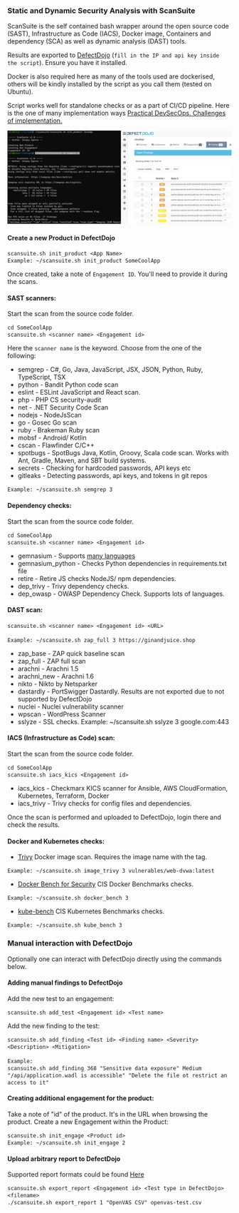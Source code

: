 
### Static and Dynamic Security Analysis with ScanSuite 

ScanSuite is the self contained bash wrapper around the open source code (SAST), Infrastructure as Code (IACS), Docker image, Containers and dependency (SCA) as well as dynamic analysis (DAST) tools.

Results are exported to [DefectDojo](https://github.com/DefectDojo/django-DefectDojo) (`fill in the IP and api key inside the script`). Ensure you have it installed. 

Docker is also required here as many of the tools used are dockerised, others will be kindly installed by the script as you call them (tested on Ubuntu).

Script works well for standalone checks or as a part of CI/CD pipeline. Here is the one of many implementation ways [Practical DevSecOps. Challenges of implementation.](https://github.com/cepxeo/presentations/blob/master/Practical_DevSecOps.pdf)

![](img/scansuite.png)

#### Create a new Product in DefectDojo

```
scansuite.sh init_product <App Name>
Example: ~/scansuite.sh init_product SomeCoolApp
```

Once created, take a note of `Engagement ID`. You'll need to provide it during the scans.

#### SAST scanners:

Start the scan from the source code folder.

```
cd SomeCoolApp
scansuite.sh <scanner name> <Engagement id> 
```
Here the `scanner name` is the keyword. Choose from the one of the following:

* semgrep     - C#, Go, Java, JavaScript, JSX, JSON, Python, Ruby, TypeScript, TSX
* python      - Bandit Python code scan
* eslint      - ESLint JavaScript and React scan.
* php         - PHP CS security-audit
* net         - .NET Security Code Scan
* nodejs      - NodeJsScan
* go          - Gosec Go scan
* ruby        - Brakeman Ruby scan
* mobsf       - Android/ Kotlin
* cscan       - Flawfinder C/C++
* spotbugs    - SpotBugs Java, Kotlin, Groovy, Scala code scan. Works with Ant, Gradle, Maven, and SBT build systems.
* secrets     - Checking for hardcoded passwords, API keys etc
* gitleaks    - Detecting passwords, api keys, and tokens in git repos

```
Example: ~/scansuite.sh semgrep 3
```

#### Dependency checks:

Start the scan from the source code folder.

```
cd SomeCoolApp
scansuite.sh <scanner name> <Engagement id> 
```

* gemnasium   - Supports [many languages](https://docs.gitlab.com/ee/user/application_security/dependency_scanning/)
* gemnasium_python - Checks Python dependencies in requirements.txt file
* retire      - Retire JS checks NodeJS/ npm dependencies.
* dep_trivy   - Trivy dependency checks.
* dep_owasp   - OWASP Dependency Check. Supports lots of languages.

#### DAST scan:

```
scansuite.sh <scanner name> <Engagement id> <URL>

Example: ~/scansuite.sh zap_full 3 https://ginandjuice.shop
```

* zap_base     - ZAP quick baseline scan
* zap_full     - ZAP full scan
* arachni      - Arachni 1.5
* arachni_new  - Arachni 1.6
* nikto        - Nikto by Netsparker
* dastardly    - PortSwigger Dastardly. Results are not exported due to not supported by DefectDojo
* nuclei       - Nuclei vulnerability scanner
* wpscan       - WordPress Scanner
* sslyze       - SSL checks. Example: ~/scansuite.sh sslyze 3 google.com:443

#### IACS (Infrastructure as Code) scan:

Start the scan from the source code folder.

```
cd SomeCoolApp
scansuite.sh iacs_kics <Engagement id> 
```

* iacs_kics - Checkmarx KICS scanner for Ansible, AWS CloudFormation, Kubernetes, Terraform, Docker
* iacs_trivy - Trivy checks for config files and dependencies.

Once the scan is performed and uploaded to DefectDojo, login there and check the results.

#### Docker and Kubernetes checks:

* [Trivy](https://github.com/aquasecurity/trivy) Docker image scan. Requires the image name with the tag.

```
Example: ~/scansuite.sh image_trivy 3 vulnerables/web-dvwa:latest                  
```

* [Docker Bench for Security](https://github.com/docker/docker-bench-security) CIS Docker Benchmarks checks.

```
Example: ~/scansuite.sh docker_bench 3              
```

* [kube-bench](https://github.com/aquasecurity/kube-bench) CIS Kubernetes Benchmarks checks.

```
Example: ~/scansuite.sh kube_bench 3              
```

### Manual interaction with DefectDojo

Optionally one can interact with DefectDojo directly using the commands below.

#### Adding manual findings to DefectDojo

Add the new test to an engagement:

```
scansuite.sh add_test <Engagement id> <Test name>
```

Add the new finding to the test:

```
scansuite.sh add_finding <Test id> <Finding name> <Severity> <Description> <Mitigation>

Example:
scansuite.sh add_finding 368 "Sensitive data exposure" Medium "/api/application.wadl is accessible" "Delete the file ot restrict an access to it"
```

#### Creating additional engagement for the product:

Take a note of "id" of the product. It's in the URL when browsing the product. 
Create a new Engagement within the Product:

```
scansuite.sh init_engage <Product id>        
Example: ~/scansuite.sh init_engage 2
```

#### Upload arbitrary report to DefectDojo

Supported report formats could be found [Here](https://defectdojo.github.io/django-DefectDojo/integrations/parsers/)

```
scansuite.sh export_report <Engagement id> <Test type in DefectDojo> <filename>
./scansuite.sh export_report 1 "OpenVAS CSV" openvas-test.csv
```